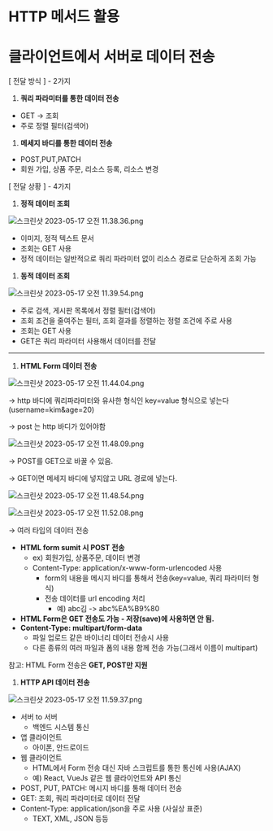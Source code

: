 # HTTP 메서드 활용

# **클라이언트에서 서버로 데이터 전송**

[ 전달 방식 ] - 2가지

1. **쿼리 파라미터를 통한 데이터 전송**
- GET → 조회
- 주로 정렬 필터(검색어)
1. **메세지 바디를 통한 데이터 전송**
- POST,PUT,PATCH
- 회원 가입, 상품 주문, 리소스 등록, 리소스 변경

[ 전달 상황 ] - 4가지

1. **정적 데이터 조회**

![스크린샷 2023-05-17 오전 11.38.36.png](HTTP%20%E1%84%86%E1%85%A6%E1%84%89%E1%85%A5%E1%84%83%E1%85%B3%20%E1%84%92%E1%85%AA%E1%86%AF%E1%84%8B%E1%85%AD%E1%86%BC%200e04582082e74146976c893e6013c78f/%25E1%2584%2589%25E1%2585%25B3%25E1%2584%258F%25E1%2585%25B3%25E1%2584%2585%25E1%2585%25B5%25E1%2586%25AB%25E1%2584%2589%25E1%2585%25A3%25E1%2586%25BA_2023-05-17_%25E1%2584%258B%25E1%2585%25A9%25E1%2584%258C%25E1%2585%25A5%25E1%2586%25AB_11.38.36.png)

- 이미지, 정적 텍스트 문서
- 조회는 GET 사용
- 정적 데이터는 일반적으로 쿼리 파라미터 없이 리소스 경로로 단순하게 조회 가능

1. **동적 데이터 조회**

![스크린샷 2023-05-17 오전 11.39.54.png](HTTP%20%E1%84%86%E1%85%A6%E1%84%89%E1%85%A5%E1%84%83%E1%85%B3%20%E1%84%92%E1%85%AA%E1%86%AF%E1%84%8B%E1%85%AD%E1%86%BC%200e04582082e74146976c893e6013c78f/%25E1%2584%2589%25E1%2585%25B3%25E1%2584%258F%25E1%2585%25B3%25E1%2584%2585%25E1%2585%25B5%25E1%2586%25AB%25E1%2584%2589%25E1%2585%25A3%25E1%2586%25BA_2023-05-17_%25E1%2584%258B%25E1%2585%25A9%25E1%2584%258C%25E1%2585%25A5%25E1%2586%25AB_11.39.54.png)

- 주로 검색, 게시판 목록에서 정렬 필터(검색어)
- 조회 조건을 줄여주는 필터, 조회 결과를 정렬하는 정렬 조건에 주로 사용
- 조회는 GET 사용
- GET은 쿼리 파라미터 사용해서 데이터를 전달
****
1. ****HTML Form 데이터 전송**** 

![스크린샷 2023-05-17 오전 11.44.04.png](HTTP%20%E1%84%86%E1%85%A6%E1%84%89%E1%85%A5%E1%84%83%E1%85%B3%20%E1%84%92%E1%85%AA%E1%86%AF%E1%84%8B%E1%85%AD%E1%86%BC%200e04582082e74146976c893e6013c78f/%25E1%2584%2589%25E1%2585%25B3%25E1%2584%258F%25E1%2585%25B3%25E1%2584%2585%25E1%2585%25B5%25E1%2586%25AB%25E1%2584%2589%25E1%2585%25A3%25E1%2586%25BA_2023-05-17_%25E1%2584%258B%25E1%2585%25A9%25E1%2584%258C%25E1%2585%25A5%25E1%2586%25AB_11.44.04.png)

→ http 바디에 쿼리파라미터와 유사한 형식인 key=value 형식으로 넣는다 (username=kim&age=20)

→ post 는 http 바디가 있어야함

![스크린샷 2023-05-17 오전 11.48.09.png](HTTP%20%E1%84%86%E1%85%A6%E1%84%89%E1%85%A5%E1%84%83%E1%85%B3%20%E1%84%92%E1%85%AA%E1%86%AF%E1%84%8B%E1%85%AD%E1%86%BC%200e04582082e74146976c893e6013c78f/%25E1%2584%2589%25E1%2585%25B3%25E1%2584%258F%25E1%2585%25B3%25E1%2584%2585%25E1%2585%25B5%25E1%2586%25AB%25E1%2584%2589%25E1%2585%25A3%25E1%2586%25BA_2023-05-17_%25E1%2584%258B%25E1%2585%25A9%25E1%2584%258C%25E1%2585%25A5%25E1%2586%25AB_11.48.09.png)

→ POST를 GET으로 바꿀 수 있음.

→ GET이면 메세지 바디에 넣지않고 URL 경로에 넣는다.

![스크린샷 2023-05-17 오전 11.48.54.png](HTTP%20%E1%84%86%E1%85%A6%E1%84%89%E1%85%A5%E1%84%83%E1%85%B3%20%E1%84%92%E1%85%AA%E1%86%AF%E1%84%8B%E1%85%AD%E1%86%BC%200e04582082e74146976c893e6013c78f/%25E1%2584%2589%25E1%2585%25B3%25E1%2584%258F%25E1%2585%25B3%25E1%2584%2585%25E1%2585%25B5%25E1%2586%25AB%25E1%2584%2589%25E1%2585%25A3%25E1%2586%25BA_2023-05-17_%25E1%2584%258B%25E1%2585%25A9%25E1%2584%258C%25E1%2585%25A5%25E1%2586%25AB_11.48.54.png)

![스크린샷 2023-05-17 오전 11.52.08.png](HTTP%20%E1%84%86%E1%85%A6%E1%84%89%E1%85%A5%E1%84%83%E1%85%B3%20%E1%84%92%E1%85%AA%E1%86%AF%E1%84%8B%E1%85%AD%E1%86%BC%200e04582082e74146976c893e6013c78f/%25E1%2584%2589%25E1%2585%25B3%25E1%2584%258F%25E1%2585%25B3%25E1%2584%2585%25E1%2585%25B5%25E1%2586%25AB%25E1%2584%2589%25E1%2585%25A3%25E1%2586%25BA_2023-05-17_%25E1%2584%258B%25E1%2585%25A9%25E1%2584%258C%25E1%2585%25A5%25E1%2586%25AB_11.52.08.png)

→ 여러 타입의 데이터 전송

- **HTML form sumit 시 POST 전송**
    - ex) 회원가입, 상품주문, 데이터 변경
    - Content-Type: application/x-www-form-urlencoded 사용
        - form의 내용을 메시지 바디를 통해서 전송(key=value, 쿼리 파라미터 형식)
        - 전송 데이터를 url encoding 처리
            - 예) abc김 -> abc%EA%B9%80
- **HTML Form은 GET 전송도 가능 - 저장(save)에 사용하면 안 됨.**
- **Content-Type: multipart/form-data**
    - 파일 업로드 같은 바이너리 데이터 전송시 사용
    - 다른 종류의 여러 파일과 폼의 내용 함께 전송 가능(그래서 이름이 multipart)

참고: HTML Form 전송은 **GET, POST만 지원**

1. ****HTTP API 데이터 전송****

![스크린샷 2023-05-17 오전 11.59.37.png](HTTP%20%E1%84%86%E1%85%A6%E1%84%89%E1%85%A5%E1%84%83%E1%85%B3%20%E1%84%92%E1%85%AA%E1%86%AF%E1%84%8B%E1%85%AD%E1%86%BC%200e04582082e74146976c893e6013c78f/%25E1%2584%2589%25E1%2585%25B3%25E1%2584%258F%25E1%2585%25B3%25E1%2584%2585%25E1%2585%25B5%25E1%2586%25AB%25E1%2584%2589%25E1%2585%25A3%25E1%2586%25BA_2023-05-17_%25E1%2584%258B%25E1%2585%25A9%25E1%2584%258C%25E1%2585%25A5%25E1%2586%25AB_11.59.37.png)

- 서버 to 서버
    - 백엔드 시스템 통신
- 앱 클라이언트
    - 아이폰, 안드로이드
- 웹 클라이언트
    - HTML에서 Form 전송 대신 자바 스크립트를 통한 통신에 사용(AJAX)
    - 예) React, VueJs 같은 웹 클라이언트와 API 통신
- POST, PUT, PATCH: 메시지 바디를 통해 데이터 전송
- GET: 조회, 쿼리 파라미터로 데이터 전달
- Content-Type: application/json을 주로 사용 (사실상 표준)
    - TEXT, XML, JSON 등등
